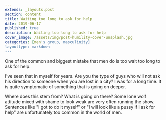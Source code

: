```yaml
---
extends: _layouts.post
section: content
title: Waiting too long to ask for help
date: 2019-06-17
published: true
description: Waiting too long to ask for help
cover_image: /assets/img/post-humility-cover-unsplash.jpg
categories: [men's group, masculinity]
layouttype: markdown
---
```

One of the common and biggest mistake that men do is too wait too long to ask for help.

I've seen that in myself for years.
Are you the type of guys who will not ask his direction to someone when you are lost in a city?
I was for a long time. It is quite symptomatic of something that is going on deeper.

Where does this stem from? What is going on there?
Some lone wolf attitude mixed with shame to look weak are very often running the show.
Sentences like "I got to do it myself" or "I will look like a pussy if I ask for help" are unfortunately too common in the world of men.

